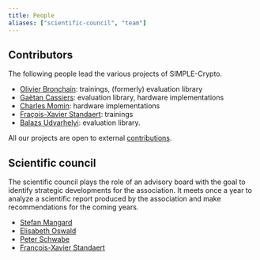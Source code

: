 ```yaml
---
title: People
aliases: ["scientific-council", "team"]
---
```


## Contributors

The following people lead the various projects of SIMPLE-Crypto.

* [Olivier Bronchain](https://obronchain.github.io): trainings, (formerly) evaluation library
* [Gaëtan Cassiers](https://perso.cassiersg.be): evaluation library, hardware implementations
* [Charles Momin](https://dblp.org/pid/258/9153.html): hardware implementations
* [Fraçois-Xavier Standaert](https://perso.uclouvain.be/fstandae/): trainings
* [Balazs Udvarhelyi](https://dblp.uni-trier.de/pid/271/5385.html): evaluation library.

All our projects are open to external [contributions](/contributing).

<!-- ### Former contributors -->

## Scientific council

The scientific council plays the role of an advisory board with the goal to identify strategic developments for the association.
It meets once a year to analyze a scientific report produced by the association and make recommendations for the coming years.

* [Stefan Mangard](https://dblp.org/pid/91/4831.html)
* [Elisabeth Oswald](https://dblp.org/pid/48/4127.html)
* [Peter Schwabe](https://dblp.org/pid/30/1431.html)
* [François-Xavier Standaert](https://dblp.uni-trier.de/pid/38/2138.html)

<!-- **Former Members** -->


